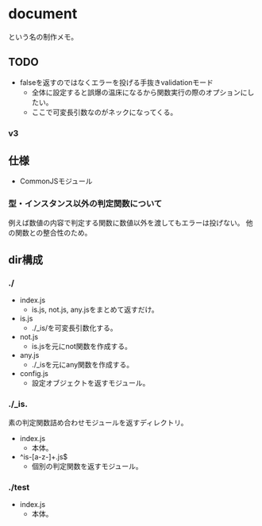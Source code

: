 # document
という名の制作メモ。

## TODO
* falseを返すのではなくエラーを投げる手抜きvalidationモード
    - 全体に設定すると誤爆の温床になるから関数実行の際のオプションにしたい。
    - ここで可変長引数なのがネックになってくる。

### v3



## 仕様
* CommonJSモジュール

### 型・インスタンス以外の判定関数について
例えば数値の内容で判定する関数に数値以外を渡してもエラーは投げない。
他の関数との整合性のため。



## dir構成

### ./
* index.js
    - is.js, not.js, any.jsをまとめて返すだけ。
* is.js
    - ./\_is/を可変長引数化する。
* not.js
    - is.jsを元にnot関数を作成する。
* any.js
    - ./\_isを元にany関数を作成する。
* config.js
    - 設定オブジェクトを返すモジュール。

### ./\_is.
素の判定関数詰め合わせモジュールを返すディレクトリ。
* index.js
    - 本体。
* ^is-[a-z-]+\.js$
    - 個別の判定関数を返すモジュール。

### ./test
* index.js
    - 本体。
